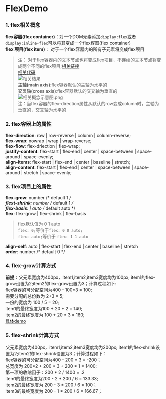 # FlexDemo
### 1. flex相关概念

**flex容器(flex container)**：对一个DOM元素添加```display:flex```或者```display:inline-flex```可以将其变成一个flex容器(flex container)  
**flex 项目(flex item)**： 对于一个flex容器内的所有子元素将变成flex项目  
>注： 对于flex容器内的文本节点也将变成flex项目，不连续的文本节点将变成两个不同的flex项目;[相关链接](https://github.com/zhangjing28/FlexDemo/blob/master/page/flexWithText.html)     
[相关代码]((https://github.com/zhangjing28/FlexDemo/blob/master/page/flexWithText.html) )  
![相关结果](https://upload-images.jianshu.io/upload_images/12275615-6ffaa5b0cf20032d.png?imageMogr2/auto-orient/strip%7CimageView2/2/w/1240)  
**主轴(main axis)**:flex容器默认的主轴为水平的  
**交叉轴(cross axis)**:flex容器默认的交叉轴为垂直的  
![相关概念示意图.png](https://upload-images.jianshu.io/upload_images/12275615-187a7930c0f5580b.png?imageMogr2/auto-orient/strip%7CimageView2/2/w/1240)  
>注：当flex容器的flex-direction属性从默认的row变成column时，主轴为垂直的，交叉轴为水平的  

### 2. flex容器上的属性  
**flex-direction**: row | row-reverse | column | column-reverse;  
**flex-wrap**: nowrap | wrap | wrap-reverse;  
**flex-flow**: flex-driection | flex-wrap;  
**justify-content**: flex-start | flex-end | center | space-between | space-around | space-evenly;  
**align-items**: flex-start | flex-end | center | baseline | stretch;  
**align-content**: flex-start | flex-end | center | space-between | space-around | stretch | space-evenly;  
### 3. flex项目上的属性  
**flex-grow**: number /* default 1 */  
**flext-shrink**: number /* default 1 */  
**flex-basis**: <length> | auto /* default auto */  
**flex**: flex-grow | flex-shrink | flex-basis  
> flex默认值为 0 1 auto  
```flex: 0;```等价于```flex: 0 0 auto;```  
```flex: auto;```等价于 ```flex: 1 1 auto```  
  
**align-self**: auto | flex-start | flex-end | center | baseline | stretch  
**order**: number /*  default  0 */  
### 4. flex-grow计算方式  
**前提**：父元素宽度为400px，item1,item2,item3宽度均为100px; item1的flex-grow设置为2;item2的flex-grow设置为3；计算过程如下:  
flex容器的可分配空间为400 - 100*3 = 100;  
需要分配的总份数为 2+3 = 5;  
一份的宽度为 100 / 5 = 20;  
item1的最终宽度为100 + 20 * 2 = 140;  
item2的最终宽度为 100 + 20 * 3 = 160;   
[具体demo]()  
### 5. flex-shrink计算方式  
父元素宽度为400px，item1,item2,item3宽度均为200px; item1的flex-shrink设置为2;item2的flex-shrink设置为3；计算过程如下：  
flex容器的可分配空间为400 - 200 * 3 = -200；  
总宽度为 200*2 + 200 * 3 + 200 * 1 = 1400;  
第一项的收缩因子：200 * 2 / 1400 = .2  
item1的最终宽度为200 - 2 * 200 / 6 = 133.33;  
item2的最终宽度为 200 - 3 * 200 / 6 = 100；   
item3的最终宽度为 200 - 1 * 200 / 6 = 166.67；  

